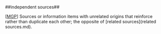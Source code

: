 ##independent sources##

\[[MGP](SOURCES.md#MGP)\] Sources or information items with unrelated origins that reinforce rather than duplicate each other; the opposite of [related sources](related sources.md).
